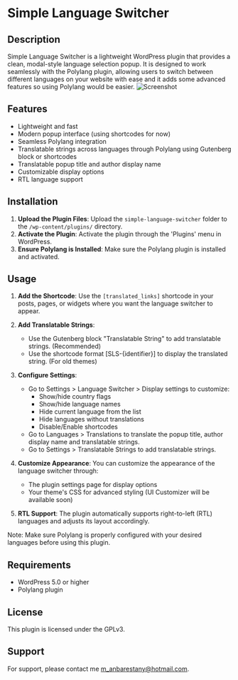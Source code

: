 # Simple Language Switcher

## Description

Simple Language Switcher is a lightweight WordPress plugin that provides a clean, modal-style language selection popup. It is designed to work seamlessly with the Polylang plugin, allowing users to switch between different languages on your website with ease and it adds some advanced features so using Polylang would be easier.
![Screenshot](https://github.com/user-attachments/assets/7db8b8cf-abab-4ed3-94e7-dbd990baab80)

## Features

- Lightweight and fast
- Modern popup interface (using shortcodes for now)
- Seamless Polylang integration
- Translatable strings across languages through Polylang using Gutenberg block or shortcodes
- Translatable popup title and author display name
- Customizable display options
- RTL language support

## Installation

1. **Upload the Plugin Files**: Upload the `simple-language-switcher` folder to the `/wp-content/plugins/` directory.
2. **Activate the Plugin**: Activate the plugin through the 'Plugins' menu in WordPress.
3. **Ensure Polylang is Installed**: Make sure the Polylang plugin is installed and activated.

## Usage

1. **Add the Shortcode**: Use the `[translated_links]` shortcode in your posts, pages, or widgets where you want the language switcher to appear.
2. **Add Translatable Strings**: 
    - Use the Gutenberg block "Translatable String" to add translatable strings. (Recommended)
    - Use the shortcode format [SLS-{identifier}] to display the translated string. (For old themes)

3. **Configure Settings**: 
   - Go to Settings > Language Switcher > Display settings to customize:
     - Show/hide country flags
     - Show/hide language names
     - Hide current language from the list
     - Hide languages without translations
     - Disable/Enable shortcodes
   - Go to Languages > Translations to translate the popup title, author display name and translatable strings.
   - Go to Settings > Translatable Strings to add translatable strings.

4. **Customize Appearance**: You can customize the appearance of the language switcher through:
   - The plugin settings page for display options
   - Your theme's CSS for advanced styling (UI Customizer will be available soon)

5. **RTL Support**: The plugin automatically supports right-to-left (RTL) languages and adjusts its layout accordingly.

Note: Make sure Polylang is properly configured with your desired languages before using this plugin.

## Requirements

- WordPress 5.0 or higher
- Polylang plugin

## License

This plugin is licensed under the GPLv3.

## Support

For support, please contact me [m_anbarestany@hotmail.com](mailto:m_anbarestany@hotmail.com).

